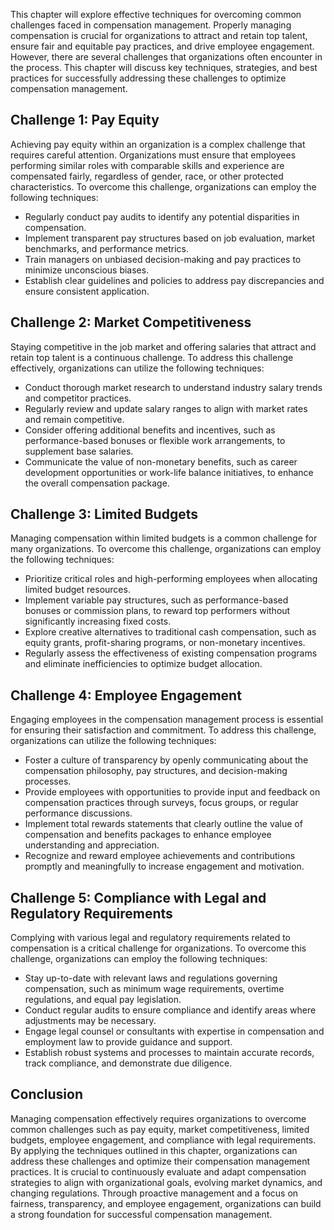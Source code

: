 
This chapter will explore effective techniques for overcoming common challenges faced in compensation management. Properly managing compensation is crucial for organizations to attract and retain top talent, ensure fair and equitable pay practices, and drive employee engagement. However, there are several challenges that organizations often encounter in the process. This chapter will discuss key techniques, strategies, and best practices for successfully addressing these challenges to optimize compensation management.

**Challenge 1: Pay Equity**
---------------------------

Achieving pay equity within an organization is a complex challenge that requires careful attention. Organizations must ensure that employees performing similar roles with comparable skills and experience are compensated fairly, regardless of gender, race, or other protected characteristics. To overcome this challenge, organizations can employ the following techniques:

* Regularly conduct pay audits to identify any potential disparities in compensation.
* Implement transparent pay structures based on job evaluation, market benchmarks, and performance metrics.
* Train managers on unbiased decision-making and pay practices to minimize unconscious biases.
* Establish clear guidelines and policies to address pay discrepancies and ensure consistent application.

**Challenge 2: Market Competitiveness**
---------------------------------------

Staying competitive in the job market and offering salaries that attract and retain top talent is a continuous challenge. To address this challenge effectively, organizations can utilize the following techniques:

* Conduct thorough market research to understand industry salary trends and competitor practices.
* Regularly review and update salary ranges to align with market rates and remain competitive.
* Consider offering additional benefits and incentives, such as performance-based bonuses or flexible work arrangements, to supplement base salaries.
* Communicate the value of non-monetary benefits, such as career development opportunities or work-life balance initiatives, to enhance the overall compensation package.

**Challenge 3: Limited Budgets**
--------------------------------

Managing compensation within limited budgets is a common challenge for many organizations. To overcome this challenge, organizations can employ the following techniques:

* Prioritize critical roles and high-performing employees when allocating limited budget resources.
* Implement variable pay structures, such as performance-based bonuses or commission plans, to reward top performers without significantly increasing fixed costs.
* Explore creative alternatives to traditional cash compensation, such as equity grants, profit-sharing programs, or non-monetary incentives.
* Regularly assess the effectiveness of existing compensation programs and eliminate inefficiencies to optimize budget allocation.

**Challenge 4: Employee Engagement**
------------------------------------

Engaging employees in the compensation management process is essential for ensuring their satisfaction and commitment. To address this challenge, organizations can utilize the following techniques:

* Foster a culture of transparency by openly communicating about the compensation philosophy, pay structures, and decision-making processes.
* Provide employees with opportunities to provide input and feedback on compensation practices through surveys, focus groups, or regular performance discussions.
* Implement total rewards statements that clearly outline the value of compensation and benefits packages to enhance employee understanding and appreciation.
* Recognize and reward employee achievements and contributions promptly and meaningfully to increase engagement and motivation.

**Challenge 5: Compliance with Legal and Regulatory Requirements**
------------------------------------------------------------------

Complying with various legal and regulatory requirements related to compensation is a critical challenge for organizations. To overcome this challenge, organizations can employ the following techniques:

* Stay up-to-date with relevant laws and regulations governing compensation, such as minimum wage requirements, overtime regulations, and equal pay legislation.
* Conduct regular audits to ensure compliance and identify areas where adjustments may be necessary.
* Engage legal counsel or consultants with expertise in compensation and employment law to provide guidance and support.
* Establish robust systems and processes to maintain accurate records, track compliance, and demonstrate due diligence.

**Conclusion**
--------------

Managing compensation effectively requires organizations to overcome common challenges such as pay equity, market competitiveness, limited budgets, employee engagement, and compliance with legal requirements. By applying the techniques outlined in this chapter, organizations can address these challenges and optimize their compensation management practices. It is crucial to continuously evaluate and adapt compensation strategies to align with organizational goals, evolving market dynamics, and changing regulations. Through proactive management and a focus on fairness, transparency, and employee engagement, organizations can build a strong foundation for successful compensation management.
